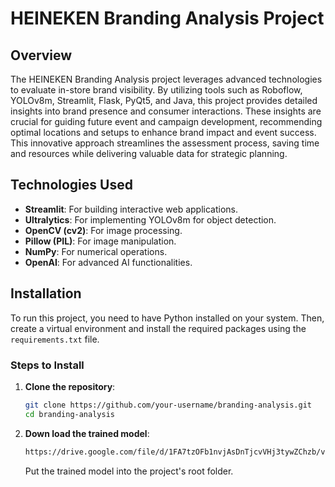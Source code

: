 # HEINEKEN Branding Analysis Project

## Overview

The HEINEKEN Branding Analysis project leverages advanced technologies to evaluate in-store brand visibility. By utilizing tools such as Roboflow, YOLOv8m, Streamlit, Flask, PyQt5, and Java, this project provides detailed insights into brand presence and consumer interactions. These insights are crucial for guiding future event and campaign development, recommending optimal locations and setups to enhance brand impact and event success. This innovative approach streamlines the assessment process, saving time and resources while delivering valuable data for strategic planning.

## Technologies Used

- **Streamlit**: For building interactive web applications.
- **Ultralytics**: For implementing YOLOv8m for object detection.
- **OpenCV (cv2)**: For image processing.
- **Pillow (PIL)**: For image manipulation.
- **NumPy**: For numerical operations.
- **OpenAI**: For advanced AI functionalities.

## Installation

To run this project, you need to have Python installed on your system. Then, create a virtual environment and install the required packages using the `requirements.txt` file.

### Steps to Install

1. **Clone the repository**:
   ```bash
   git clone https://github.com/your-username/branding-analysis.git
   cd branding-analysis
2. **Down load the trained model**:
   ```bash
   https://drive.google.com/file/d/1FA7tzOFb1nvjAsDnTjcvVHj3tywZChzb/view?usp=drive_link
   ```
   Put the trained model into the project's root folder.
